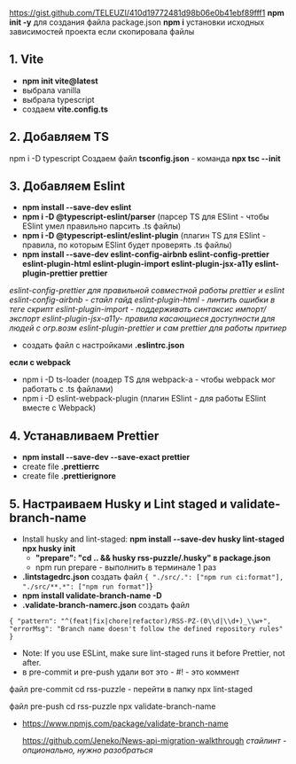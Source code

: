 https://gist.github.com/TELEUZI/410d19772481d98b06e0b41ebf89fff1
**npm init -y** для создания файла package.json
**npm i** установки исходных зависимостей проекта если скопировала файлы

## 1. Vite

- **npm init vite@latest**
- выбрала vanilla
- выбрала typescript
- создаем **vite.config.ts**

## 2. Добавляем TS

npm i -D typescript
Создаем файл **tsconfig.json** - команда **npx tsc --init**

## 3. Добавляем Eslint

- **npm install --save-dev eslint**
- **npm i -D @typescript-eslint/parser** (парсер TS для ESlint - чтобы ESlint умел правильно парсить .ts файлы)
- **npm i -D @typescript-eslint/eslint-plugin** (плагин TS для ESlint - правила, по которым ESlint будет проверять .ts файлы)
- **npm install --save-dev eslint-config-airbnb eslint-config-prettier eslint-plugin-html eslint-plugin-import eslint-plugin-jsx-a11y eslint-plugin-prettier prettier**

_eslint-config-prettier для правильной совместной работы prettier и eslint_
_eslint-config-airbnb - стайл гайд_
_eslint-plugin-html - линтить ошибки в теге скрипт_
_eslint-plugin-import - поддерживать синтаксис импорт/экспорт_
_eslint-plugin-jsx-a11y- правила касающиеся доступности для людей с огр.возм_
_eslint-plugin-prettier и сам prettier для работы притиер_

- создать файл с настройками **.eslintrc.json**

**если с webpack**

- npm i -D ts-loader (лоадер TS для webpack-а - чтобы webpack мог работать с .ts файлами)
- npm i -D eslint-webpack-plugin (плагин ESlint - для работы ESlint вместе с Webpack)

## 4. Устанавливаем Prettier

- **npm install --save-dev --save-exact prettier**
- create file **.prettierrc**
- create file **.prettierignore**

## 5. Настраиваем Husky и Lint staged и validate-branch-name

- Install husky and lint-staged:
  **npm install --save-dev husky lint-staged**
  **npx husky init**
  - **"prepare": "cd .. && husky rss-puzzle/.husky" в package.json**
  - npm run prepare - выполнить в терминале 1 раз
 - **.lintstagedrc.json** создать файл
     ` {
        "./src/.": ["npm run ci:format"],
        "./src/**.*": ["npm run format"]
      `}
 - **npm install validate-branch-name -D**
 - **.validate-branch-namerc.json** создать файл

 `
  {
    "pattern": "^(feat|fix|chore|refactor)/RSS-PZ-(0\\d|\\d+)_\\w+",
    "errorMsg": "Branch name doesn't follow the defined repository rules"
  }
`
- Note: If you use ESLint, make sure lint-staged runs it before Prettier, not after.
- в pre-commit и pre-push удали вот это - #! - это коммент

файл pre-commit
cd rss-puzzle - перейти в папку
npx lint-staged

файл pre-push
cd rss-puzzle
npx validate-branch-name


- https://www.npmjs.com/package/validate-branch-name

  https://github.com/Jeneko/News-api-migration-walkthrough
  _стайлинт - опционально, нужно разобраться_
